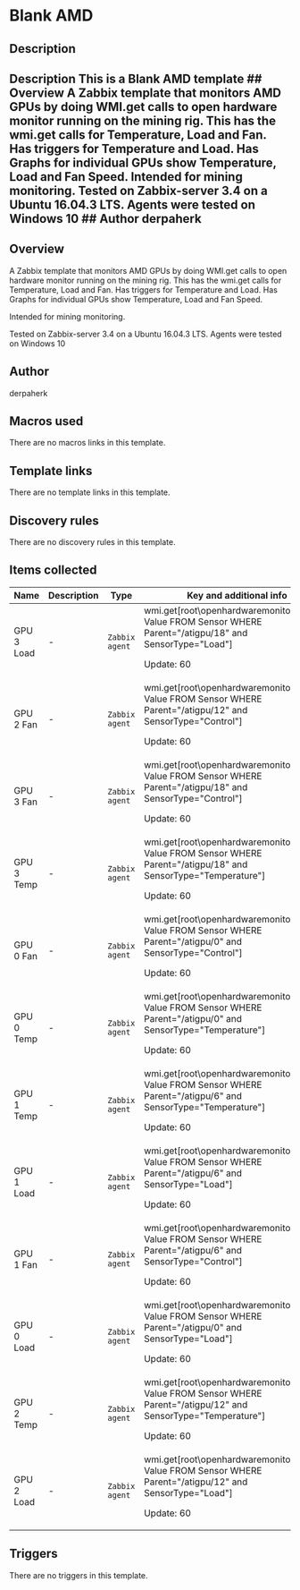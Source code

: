 # Blank AMD

## Description

## Description This is a Blank AMD template ## Overview A Zabbix template that monitors AMD GPUs by doing WMI.get calls to open hardware monitor running on the mining rig. This has the wmi.get calls for Temperature, Load and Fan. Has triggers for Temperature and Load. Has Graphs for individual GPUs show Temperature, Load and Fan Speed. Intended for mining monitoring. Tested on Zabbix-server 3.4 on a Ubuntu 16.04.3 LTS. Agents were tested on Windows 10 ## Author derpaherk 

## Overview

A Zabbix template that monitors AMD GPUs by doing WMI.get calls to open hardware monitor running on the mining rig. This has the wmi.get calls for Temperature, Load and Fan. Has triggers for Temperature and Load. Has Graphs for individual GPUs show Temperature, Load and Fan Speed.   
  
Intended for mining monitoring.


 


 


Tested on Zabbix-server 3.4 on a Ubuntu 16.04.3 LTS. Agents were tested on Windows 10



## Author

derpaherk

## Macros used

There are no macros links in this template.

## Template links

There are no template links in this template.

## Discovery rules

There are no discovery rules in this template.

## Items collected

|Name|Description|Type|Key and additional info|
|----|-----------|----|----|
|GPU 3 Load|<p>-</p>|`Zabbix agent`|wmi.get[root\openhardwaremonitor,SELECT Value FROM Sensor WHERE Parent="/atigpu/18" and SensorType="Load"]<p>Update: 60</p>|
|GPU 2 Fan|<p>-</p>|`Zabbix agent`|wmi.get[root\openhardwaremonitor,SELECT Value FROM Sensor WHERE Parent="/atigpu/12" and SensorType="Control"]<p>Update: 60</p>|
|GPU 3 Fan|<p>-</p>|`Zabbix agent`|wmi.get[root\openhardwaremonitor,SELECT Value FROM Sensor WHERE Parent="/atigpu/18" and SensorType="Control"]<p>Update: 60</p>|
|GPU 3 Temp|<p>-</p>|`Zabbix agent`|wmi.get[root\openhardwaremonitor,SELECT Value FROM Sensor WHERE Parent="/atigpu/18" and SensorType="Temperature"]<p>Update: 60</p>|
|GPU 0 Fan|<p>-</p>|`Zabbix agent`|wmi.get[root\openhardwaremonitor,SELECT Value FROM Sensor WHERE Parent="/atigpu/0" and SensorType="Control"]<p>Update: 60</p>|
|GPU 0 Temp|<p>-</p>|`Zabbix agent`|wmi.get[root\openhardwaremonitor,SELECT Value FROM Sensor WHERE Parent="/atigpu/0" and SensorType="Temperature"]<p>Update: 60</p>|
|GPU 1 Temp|<p>-</p>|`Zabbix agent`|wmi.get[root\openhardwaremonitor,SELECT Value FROM Sensor WHERE Parent="/atigpu/6" and SensorType="Temperature"]<p>Update: 60</p>|
|GPU 1 Load|<p>-</p>|`Zabbix agent`|wmi.get[root\openhardwaremonitor,SELECT Value FROM Sensor WHERE Parent="/atigpu/6" and SensorType="Load"]<p>Update: 60</p>|
|GPU 1 Fan|<p>-</p>|`Zabbix agent`|wmi.get[root\openhardwaremonitor,SELECT Value FROM Sensor WHERE Parent="/atigpu/6" and SensorType="Control"]<p>Update: 60</p>|
|GPU 0 Load|<p>-</p>|`Zabbix agent`|wmi.get[root\openhardwaremonitor,SELECT Value FROM Sensor WHERE Parent="/atigpu/0" and SensorType="Load"]<p>Update: 60</p>|
|GPU 2 Temp|<p>-</p>|`Zabbix agent`|wmi.get[root\openhardwaremonitor,SELECT Value FROM Sensor WHERE Parent="/atigpu/12" and SensorType="Temperature"]<p>Update: 60</p>|
|GPU 2 Load|<p>-</p>|`Zabbix agent`|wmi.get[root\openhardwaremonitor,SELECT Value FROM Sensor WHERE Parent="/atigpu/12" and SensorType="Load"]<p>Update: 60</p>|
## Triggers

There are no triggers in this template.

